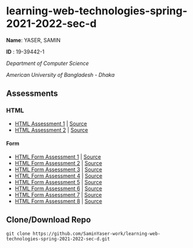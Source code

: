 # learning-web-technologies-spring-2021-2022-sec-d

**Name**: YASER, SAMIN

**ID**  : 19-39442-1

*Department of Computer Science*

*American University of Bangladesh - Dhaka*

## Assessments
### HTML
- [HTML Assessment 1](https://saminyaser-work.github.io/learning-web-technologies-spring-2021-2022-sec-d/MID_LAB_TASK_02_HTML/assessment1_page1.html) | [Source](https://github.com/SaminYaser-work/learning-web-technologies-spring-2021-2022-sec-d/tree/master/MID_LAB_TASK_02_HTML)
- [HTML Assessment 2](https://saminyaser-work.github.io/learning-web-technologies-spring-2021-2022-sec-d/MID_LAB_TASK_02_HTML/assessment2_cv.html) | [Source](https://github.com/SaminYaser-work/learning-web-technologies-spring-2021-2022-sec-d/tree/master/MID_LAB_TASK_02_HTML)

#### Form
- [HTML Form Assessment 1](https://saminyaser-work.github.io/learning-web-technologies-spring-2021-2022-sec-d/MID_LAB_TASK_03_HTML_FORM/assessment1.html) | [Source](https://github.com/SaminYaser-work/learning-web-technologies-spring-2021-2022-sec-d/tree/master/MID_LAB_TASK_03_HTML_FORM/assessment1.html)
- [HTML Form Assessment 2](https://saminyaser-work.github.io/learning-web-technologies-spring-2021-2022-sec-d/MID_LAB_TASK_03_HTML_FORM/assessment2.html) | [Source](https://github.com/SaminYaser-work/learning-web-technologies-spring-2021-2022-sec-d/tree/master/MID_LAB_TASK_03_HTML_FORM/assessment2.html)
- [HTML Form Assessment 3](https://saminyaser-work.github.io/learning-web-technologies-spring-2021-2022-sec-d/MID_LAB_TASK_03_HTML_FORM/assessment3.html) | [Source](https://github.com/SaminYaser-work/learning-web-technologies-spring-2021-2022-sec-d/tree/master/MID_LAB_TASK_03_HTML_FORM/assessment3.html)
- [HTML Form Assessment 4](https://saminyaser-work.github.io/learning-web-technologies-spring-2021-2022-sec-d/MID_LAB_TASK_03_HTML_FORM/assessment4.html) | [Source](https://github.com/SaminYaser-work/learning-web-technologies-spring-2021-2022-sec-d/tree/master/MID_LAB_TASK_03_HTML_FORM/assessment4.html)
- [HTML Form Assessment 5](https://saminyaser-work.github.io/learning-web-technologies-spring-2021-2022-sec-d/MID_LAB_TASK_03_HTML_FORM/assessment5.html) | [Source](https://github.com/SaminYaser-work/learning-web-technologies-spring-2021-2022-sec-d/tree/master/MID_LAB_TASK_03_HTML_FORM/assessment5.html)
- [HTML Form Assessment 6](https://saminyaser-work.github.io/learning-web-technologies-spring-2021-2022-sec-d/MID_LAB_TASK_03_HTML_FORM/assessment6.html) | [Source](https://github.com/SaminYaser-work/learning-web-technologies-spring-2021-2022-sec-d/tree/master/MID_LAB_TASK_03_HTML_FORM/assessment6.html)
- [HTML Form Assessment 7](https://saminyaser-work.github.io/learning-web-technologies-spring-2021-2022-sec-d/MID_LAB_TASK_03_HTML_FORM/assessment7.html) | [Source](https://github.com/SaminYaser-work/learning-web-technologies-spring-2021-2022-sec-d/tree/master/MID_LAB_TASK_03_HTML_FORM/assessment7.html)
- [HTML Form Assessment 8](https://saminyaser-work.github.io/learning-web-technologies-spring-2021-2022-sec-d/MID_LAB_TASK_03_HTML_FORM/assessment8.html) | [Source](https://github.com/SaminYaser-work/learning-web-technologies-spring-2021-2022-sec-d/tree/master/MID_LAB_TASK_03_HTML_FORM/assessment8.html)



## Clone/Download Repo

```
git clone https://github.com/SaminYaser-work/learning-web-technologies-spring-2021-2022-sec-d.git
```
